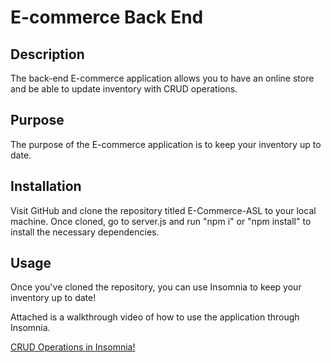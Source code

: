 # E-commerce Back End

## Description
The back-end E-commerce application allows you to have an online store and be able to update inventory with CRUD operations.

## Purpose
The purpose of the E-commerce application is to keep your inventory up to date.

## Installation
Visit GitHub and clone the repository titled E-Commerce-ASL to your local machine. Once cloned, go to server.js and run "npm i" or "npm install" to install the necessary dependencies.

## Usage
Once you've cloned the repository, you can use Insomnia to keep your inventory up to date!

Attached is a walkthrough video of how to use the application through Insomnia.

[CRUD Operations in Insomnia!](https://app.screencastify.com/v3/watch/ND3hCWyp89GvQrmJu7X4)
